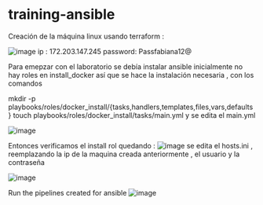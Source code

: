 # training-ansible
Creación de la máquina linux usando terraform : 

![image](https://github.com/user-attachments/assets/47b3e281-ada2-4a31-bcfa-99f6d8a6e8c0)
ip : 172.203.147.245
password: Passfabiana12@

Para emepzar con el laboratorio se debía instalar ansible
inicialmente no hay roles en install_docker así que se hace la instalación necesaria , con los comandos 

mkdir -p playbooks/roles/docker_install/{tasks,handlers,templates,files,vars,defaults}
touch playbooks/roles/docker_install/tasks/main.yml
y se edita el main.yml 

![image](https://github.com/user-attachments/assets/df0e8ce7-6e4f-4e16-b922-c5a59b2d77b5)

Entonces verificamos el install rol quedando : ![image](https://github.com/user-attachments/assets/f83d3c36-1ee4-4438-bebf-bdee622b59ef)
se edita el hosts.ini , reemplazando la ip de la maquina creada anteriormente , el usuario y la contraseña 

![image](https://github.com/user-attachments/assets/25244761-820c-45e2-b426-dcb1a2246497)

Run the pipelines created for ansible 
![image](https://github.com/user-attachments/assets/671bbc8a-cc19-479f-8339-0a8951563463)

